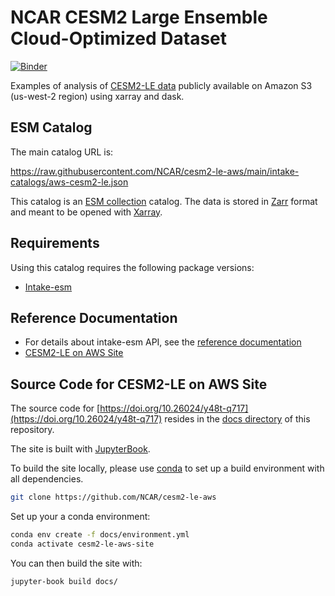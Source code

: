 # NCAR CESM2 Large Ensemble Cloud-Optimized Dataset

[![Binder]((https://mybinder.org/badge_logo.svg))](https://binder.pangeo.io/v2/gh/NCAR/cesm2-le-aws/main)

Examples of analysis of [CESM2-LE data](https://registry.opendata.aws/ncar-cesm2-lens/) publicly available on Amazon S3 (us-west-2 region) using xarray and dask.

## ESM Catalog
The main catalog URL is:

https://raw.githubusercontent.com/NCAR/cesm2-le-aws/main/intake-catalogs/aws-cesm2-le.json

This catalog is an [ESM collection](https://github.com/NCAR/esm-collection-spec) catalog. The data is stored in [Zarr](https://github.com/zarr-developers/zarr) format and meant to be opened with [Xarray](http://xarray.pydata.org/en/latest/).

## Requirements

Using this catalog requires the following package versions:

- [Intake-esm](https://github.com/intake/intake-esm)

## Reference Documentation

- For details about intake-esm API, see the [reference documentation](https://intake-esm.readthedocs.io/en/latest)
- [CESM2-LE on AWS Site](https://doi.org/10.26024/y48t-q717)

## Source Code for CESM2-LE on AWS Site

The source code for [https://doi.org/10.26024/y48t-q717](https://doi.org/10.26024/y48t-q717) resides in the [docs directory](./docs) of this repository.

The site is built with [JupyterBook](https://jupyterbook.org/intro.html).

To build the site locally, please use [conda](https://docs.conda.io/) to set up a build environment with all dependencies.

```bash
git clone https://github.com/NCAR/cesm2-le-aws
```

Set up your a conda environment:

```bash
conda env create -f docs/environment.yml
conda activate cesm2-le-aws-site
```

You can then build the site with:

```bash
jupyter-book build docs/
```
